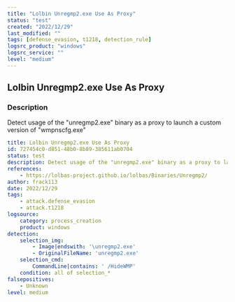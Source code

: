 ```yaml
---
title: "Lolbin Unregmp2.exe Use As Proxy"
status: "test"
created: "2022/12/29"
last_modified: ""
tags: [defense_evasion, t1218, detection_rule]
logsrc_product: "windows"
logsrc_service: ""
level: "medium"
---
```


## Lolbin Unregmp2.exe Use As Proxy

### Description

Detect usage of the "unregmp2.exe" binary as a proxy to launch a custom version of "wmpnscfg.exe"

```yml
title: Lolbin Unregmp2.exe Use As Proxy
id: 727454c0-d851-48b0-8b89-385611ab0704
status: test
description: Detect usage of the "unregmp2.exe" binary as a proxy to launch a custom version of "wmpnscfg.exe"
references:
    - https://lolbas-project.github.io/lolbas/Binaries/Unregmp2/
author: frack113
date: 2022/12/29
tags:
    - attack.defense_evasion
    - attack.t1218
logsource:
    category: process_creation
    product: windows
detection:
    selection_img:
        - Image|endswith: '\unregmp2.exe'
        - OriginalFileName: 'unregmp2.exe'
    selection_cmd:
        CommandLine|contains: ' /HideWMP'
    condition: all of selection_*
falsepositives:
    - Unknown
level: medium

```
